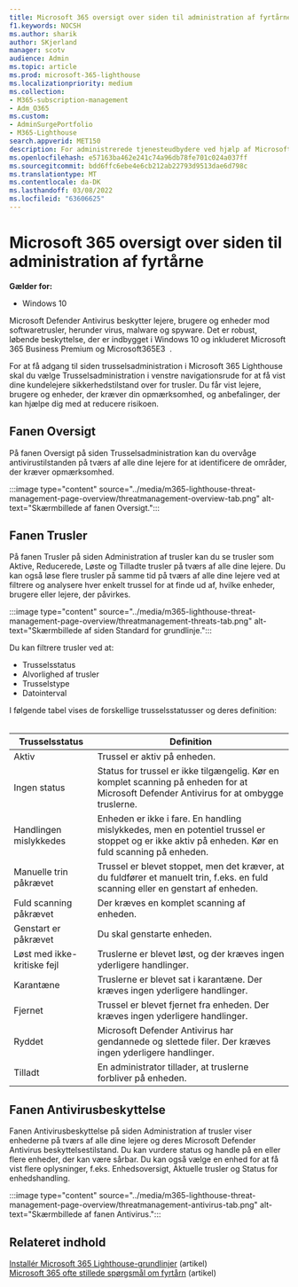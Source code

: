 ```yaml
---
title: Microsoft 365 oversigt over siden til administration af fyrtårne
f1.keywords: NOCSH
ms.author: sharik
author: SKjerland
manager: scotv
audience: Admin
ms.topic: article
ms.prod: microsoft-365-lighthouse
ms.localizationpriority: medium
ms.collection:
- M365-subscription-management
- Adm_O365
ms.custom:
- AdminSurgePortfolio
- M365-Lighthouse
search.appverid: MET150
description: For administrerede tjenesteudbydere ved hjælp af Microsoft 365 Lighthouse kan du få mere at vide om siden til administration af trusler.
ms.openlocfilehash: e57163ba462e241c74a96db78fe701c024a037ff
ms.sourcegitcommit: bdd6ffc6ebe4e6cb212ab22793d9513dae6d798c
ms.translationtype: MT
ms.contentlocale: da-DK
ms.lasthandoff: 03/08/2022
ms.locfileid: "63606625"
---
```

# <a name="microsoft-365-lighthouse-threat-management-page-overview"></a>Microsoft 365 oversigt over siden til administration af fyrtårne 

**Gælder for:**

- Windows 10

Microsoft Defender Antivirus beskytter lejere, brugere og enheder mod softwaretrusler, herunder virus, malware og spyware. Det er robust, løbende beskyttelse, der er indbygget i Windows 10 og inkluderet Microsoft 365 Business Premium og Microsoft365E3&nbsp;&nbsp;.  
  
For at få adgang til siden trusselsadministration i Microsoft 365 Lighthouse skal du  vælge Trusselsadministration i venstre navigationsrude for at få vist dine kundelejere sikkerhedstilstand over for trusler. Du får vist lejere, brugere og enheder, der kræver din opmærksomhed, og anbefalinger, der kan hjælpe dig med at reducere risikoen.  
  
## <a name="overview-tab"></a>Fanen Oversigt  
  
På fanen Oversigt på siden Trusselsadministration kan du overvåge antivirustilstanden på tværs af alle dine lejere for at identificere de områder, der kræver opmærksomhed.

:::image type="content" source="../media/m365-lighthouse-threat-management-page-overview/threatmanagement-overview-tab.png" alt-text="Skærmbillede af fanen Oversigt.":::

## <a name="threats-tab"></a>Fanen Trusler

På fanen Trusler på siden Administration af trusler kan du se trusler som Aktive, Reducerede, Løste og Tilladte trusler på tværs af alle dine lejere. Du kan også løse flere trusler på samme tid på tværs af alle dine lejere ved at filtrere og analysere hver enkelt trussel for at finde ud af, hvilke enheder, brugere eller lejere, der påvirkes.

:::image type="content" source="../media/m365-lighthouse-threat-management-page-overview/threatmanagement-threats-tab.png" alt-text="Skærmbillede af siden Standard for grundlinje.":::
  
Du kan filtrere trusler ved at:

- Trusselsstatus
- Alvorlighed af trusler
- Trusselstype
- Datointerval

I følgende tabel vises de forskellige trusselsstatusser og deres definition:<br><br>

| Trusselsstatus | Definition |
|--|--|
| Aktiv | Trussel er aktiv på enheden. |
| Ingen status | Status for trussel er ikke tilgængelig. Kør en komplet scanning på enheden for at Microsoft Defender Antivirus for at ombygge truslerne. |
| Handlingen mislykkedes | Enheden er ikke i fare. En handling mislykkedes, men en potentiel trussel er stoppet og er ikke aktiv på enheden. Kør en fuld scanning på enheden. |
| Manuelle trin påkrævet | Trussel er blevet stoppet, men det kræver, at du fuldfører et manuelt trin, f.eks. en fuld scanning eller en genstart af enheden. |
| Fuld scanning påkrævet | Der kræves en komplet scanning af enheden. |
| Genstart er påkrævet | Du skal genstarte enheden. |
| Løst med ikke-kritiske fejl | Truslerne er blevet løst, og der kræves ingen yderligere handlinger. |
| Karantæne | Truslerne er blevet sat i karantæne. Der kræves ingen yderligere handlinger. |
| Fjernet | Trussel er blevet fjernet fra enheden. Der kræves ingen yderligere handlinger. |
| Ryddet | Microsoft Defender Antivirus har gendannede og slettede filer. Der kræves ingen yderligere handlinger. |
| Tilladt | En administrator tillader, at truslerne forbliver på enheden. | 

## <a name="antivirus-protection-tab"></a>Fanen Antivirusbeskyttelse

Fanen Antivirusbeskyttelse på siden Administration af trusler viser enhederne på tværs af alle dine lejere og deres Microsoft Defender Antivirus beskyttelsestilstand. Du kan vurdere status og handle på en eller flere enheder, der kan være sårbar. Du kan også vælge en enhed for at få vist flere oplysninger, f.eks. Enhedsoversigt, Aktuelle trusler og Status for enhedshandling.

:::image type="content" source="../media/m365-lighthouse-threat-management-page-overview/threatmanagement-antivirus-tab.png" alt-text="Skærmbillede af fanen Antivirus.":::

## <a name="related-content"></a>Relateret indhold

[Installér Microsoft 365 Lighthouse-grundlinjer](m365-lighthouse-deploy-baselines.md) (artikel)\
[Microsoft 365 ofte stillede spørgsmål om fyrtårn](m365-lighthouse-faq.yml) (artikel)
